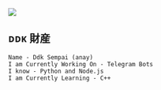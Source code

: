 <img src="https://user-images.githubusercontent.com/73097560/115834477-dbab4500-a447-11eb-908a-139a6edaec5c.gif">

## ᴅᴅᴋ 財産

```console
Name - Ddk Sempai (anay) 
I am Currently Working On - Telegram Bots 
I know - Python and Node.js 
I am Currently Learning - C++ 
```


